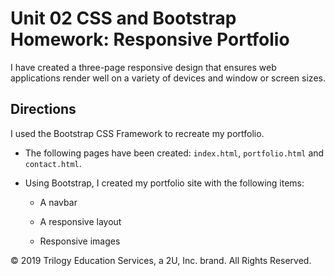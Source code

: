 # Unit 02 CSS and Bootstrap Homework: Responsive Portfolio

I have created a three-page responsive design that ensures web applications render well on a variety of devices and window or screen sizes. 

## Directions

I used the Bootstrap CSS Framework to recreate my portfolio.

* The following pages have been created: `index.html`, `portfolio.html` and `contact.html`.

* Using Bootstrap, I created my portfolio site with the following items:

   * A navbar

   * A responsive layout

   * Responsive images

© 2019 Trilogy Education Services, a 2U, Inc. brand. All Rights Reserved.
